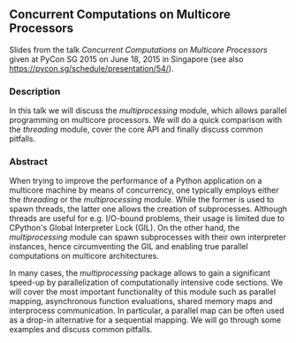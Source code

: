 ## Concurrent Computations on Multicore Processors

Slides from the talk _Concurrent Computations on Multicore Processors_ given at PyCon SG 2015 on June 18, 2015 in Singapore (see also https://pycon.sg/schedule/presentation/54/).

### Description
In this talk we will discuss the _multiprocessing_ module, which allows parallel programming on multicore processors. We will do a quick comparison with the _threading_ module, cover the core API and finally discuss common pitfalls.

### Abstract
When trying to improve the performance of a Python application on a multicore machine by means of concurrency, one typically employs either the _threading_ or the _multiprocessing_ module. While the former is used to spawn threads, the latter one allows the creation of subprocesses. Although threads are useful for e.g. I/O-bound problems, their usage is limited due to CPython's Global Interpreter Lock (GIL). On the other hand, the _multiprocessing_ module can spawn subprocesses with their own interpreter instances, hence circumventing the GIL and enabling true parallel computations on multicore architectures.

In many cases, the _multiprocessing_ package allows to gain a significant speed-up by parallelization of computationally intensive code sections. We will cover the most important functionality of this module such as parallel mapping, asynchronous function evaluations, shared memory maps and interprocess communication. In particular, a parallel map can be often used as a drop-in alternative for a sequential mapping. We will go through some examples and discuss common pitfalls.

